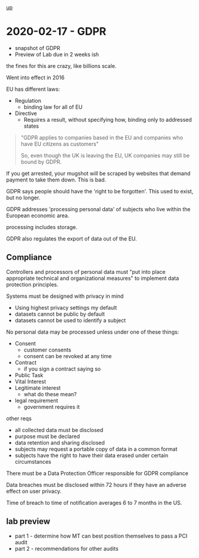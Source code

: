 [up](./index.md)

# 2020-02-17 - GDPR

- snapshot of GDPR
- Preview of Lab due in 2 weeks ish

the fines for this are crazy, like billions scale.

Went into effect in 2016

EU has different laws:

- Regulation
	- binding law for all of EU
- Directive
	- Requires a result, without specifying how, binding only to addressed states

> "GDPR applies to companies based in the EU and companies who have EU citizens as customers"
>
> So, even though the UK is leaving the EU, UK companies may still be bound by GDPR.

If you get arrested, your mugshot will be scraped by websites that demand payment to take them down. This is bad.

GDPR says people should have the 'right to be forgotten'. This used to exist, but no longer.

GDPR addresses 'processing personal data' of subjects who live within the European economic area.

processing includes storage.

GDPR also regulates the export of data out of the EU.

## Compliance

Controllers and processors of personal data must "put into place appropriate technical and organizational measures" to implement data protection principles.

Systems must be designed with privacy in mind

- Using highest privacy settings my default
- datasets cannot be public by default
- datasets cannot be used to identify a subject

No personal data may be processed unless under one of these things:

- Consent
	- customer consents
	- consent can be revoked at any time
- Contract
	- if you sign a contract saying so
- Public Task
- Vital Interest
- Legitimate interest
	- what do these mean?
- legal requirement
	- government requires it

other reqs

- all collected data must be disclosed
- purpose must be declared
- data retention and sharing disclosed
- subjects may request a portable copy of data in a common format
- subjects have the right to have their data erased under certain circumstances

There must be a Data Protection Officer responsible for GDPR compliance

Data breaches must be disclosed within 72 hours if they have an adverse effect on user privacy.

Time of breach to time of notification averages 6 to 7 months in the US.

## lab preview

- part 1 - determine how MT can best position themselves to pass a PCI audit
- part 2 - recommendations for other audits
